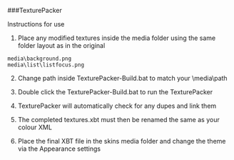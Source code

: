 ###TexturePacker

Instructions for use

1. Place any modified textures inside the media folder using the same folder layout as in the original
```
media\background.png
media\list\listfocus.png
```
2. Change path inside TexturePacker-Build.bat to match your \media\path

3. Double click the TexturePacker-Build.bat to run the TexturePacker

4. TexturePacker will automatically check for any dupes and link them

5. The completed textures.xbt must then be renamed the same as your colour XML

6. Place the final XBT file in the skins media folder and change the theme via the Appearance settings